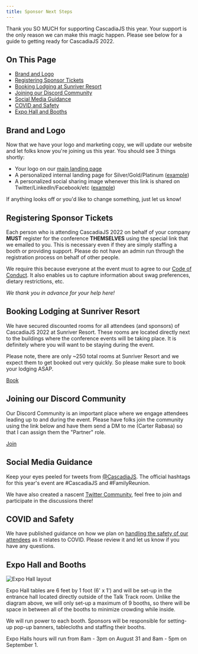 ```yaml
---
title: Sponsor Next Steps
---
```

<!-- Sponsors are directed to this page after they fill-out the Onboarding Airtable form -->
Thank you SO MUCH for supporting CascadiaJS this year. Your support is the only reason we can make this magic happen. Please see below for a guide to getting ready for CascadiaJS 2022.

<div class="toc">
<h2>On This Page</h2>
    <ul>
        <li><a href="#brand-and-logo">Brand and Logo</a></li>
        <li><a href="#registering-sponsor-tickets">Registering Sponsor Tickets</a></li>
        <li><a href="#booking-lodging-at-sunriver-resort">Booking Lodging at Sunriver Resort</a></li>
        <li><a href="#joining-our-discord-community">Joining our Discord Community</a></li>
        <li><a href="#social-media-guidance">Social Media Guidance</a></li>
        <li><a href="#covid-and-safety">COVID and Safety</a></li>
        <li><a href="#expo-hall-and-booths">Expo Hall and Booths</a></li>
    </ul>
</div>

## Brand and Logo

Now that we have your logo and marketing copy, we will update our website and let folks know you're joining us this year. You should see 3 things shortly:

- Your logo on our [main landing page](/)
- A personalized internal landing page for Silver/Gold/Platinum ([example](/sponsors/200ok))
- A personalized social sharing image whenever this link is shared on Twitter/LinkedIn/Facebook/etc ([example](/sponsors/200ok?social))

If anything looks off or you'd like to change something, just let us know!

## Registering Sponsor Tickets

Each person who is attending CascadiaJS 2022 on behalf of your company **MUST** register for the conference **THEMSELVES** using the special link that we emailed to you. This is necessary even if they are simply staffing a booth or providing support. Please do not have an admin run through the registration process on behalf of other people.

We require this because everyone at the event must to agree to our [Code of Conduct](/code-of-conduct). It also enables us to capture information about swag preferences, dietary restrictions, etc. 

*We thank you in advance for your help here!*

## Booking Lodging at Sunriver Resort

We have secured discounted rooms for all attendees (and sponsors) of CascadiaJS 2022 at Sunriver Resort. These rooms are located directly next to the buildings where the conference events will be taking place. It is definitely where you will want to be staying during the event.

Please note, there are only ~250 total rooms at Sunriver Resort and we expect them to get booked out very quickly. So please make sure to book your lodging ASAP.

<div class="cta"><a target="_blank" href="https://www.sunriverresort.com/group-stays/cascadia-js-2022">Book</a></div>

## Joining our Discord Community

Our Discord Community is an important place where we engage attendees leading up to and during the event. Please have folks join the community using the link below and have them send a DM to me (Carter Rabasa) so that I can assign them the "Partner" role.

<div class="cta"><a target="_blank" href="https://discord.gg/cascadiajs">Join</a></div>

## Social Media Guidance

Keep your eyes peeled for tweets from [@CascadiaJS](https://twitter.com/CascadiaJS). The official hashtags for this year's event are #CascadiaJS and #FamilyReunion.

We have also created a nascent [Twitter Community](https://twitter.com/i/communities/1496715959104466947), feel free to join and participate in the discussions there!

## COVID and Safety

We have published guidance on how we plan on [handling the safety of our attendees](/faq#covid) as it relates to COVID. Please review it and let us know if you have any questions.

## Expo Hall and Booths

![Expo Hall layout](/images/sunriver/homestead-expo-hall.png)

Expo Hall tables are 6 feet by 1 foot (6' x 1') and will be set-up in the entrance hall located directly outside of the Talk Track room. Unlike the diagram above, we will only set-up a maximum of 9 booths, so there will be space in between all of the booths to minimize crowding while inside. 

We will run power to each booth. Sponsors will be responsible for setting-up pop-up banners, tablecloths and staffing their booths.

Expo Halls hours will run from 8am - 3pm on August 31 and 8am - 5pm on September 1.